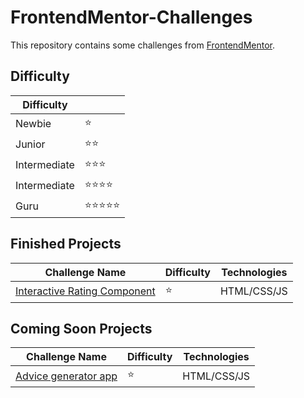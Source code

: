 # FrontendMentor-Challenges

This repository contains some challenges from [FrontendMentor](https://www.frontendmentor.io/).

## Difficulty

|Difficulty||    
|----------|----------|                         
|Newbie|⭐|        
|Junior|⭐⭐|
|Intermediate|⭐⭐⭐|       
|Intermediate|⭐⭐⭐⭐|       
|Guru|⭐⭐⭐⭐⭐|

## Finished Projects
|Challenge Name|Difficulty|Technologies|
|----------|----------|----------| 
|[Interactive Rating Component](https://www.frontendmentor.io/challenges/interactive-rating-component-koxpeBUmI)|⭐|HTML/CSS/JS|

## Coming Soon Projects
|Challenge Name|Difficulty|Technologies|
|----------|----------|----------| 
|[Advice generator app](https://www.frontendmentor.io/challenges/advice-generator-app-QdUG-13db)|⭐|HTML/CSS/JS|